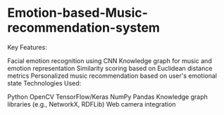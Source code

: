 # Emotion-based-Music-recommendation-system

Key Features:

Facial emotion recognition using CNN
Knowledge graph for music and emotion representation
Similarity scoring based on Euclidean distance metrics
Personalized music recommendation based on user's emotional state
Technologies Used:

Python
OpenCV
TensorFlow/Keras
NumPy
Pandas
Knowledge graph libraries (e.g., NetworkX, RDFLib)
Web camera integration
